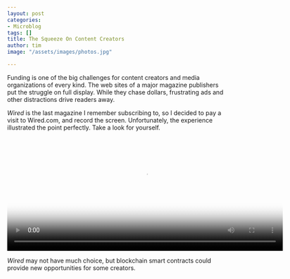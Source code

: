```yaml
---
layout: post
categories:
- Microblog
tags: []
title: The Squeeze On Content Creators
author: tim
image: "/assets/images/photos.jpg"

---
```

Funding is one of the big challenges for content creators and media organizations of every kind. The web sites of a major magazine publishers put the struggle on full display. While they chase dollars, frustrating ads and other distractions drive readers away.

_Wired_ is the last magazine I remember subscribing to, so I decided to pay a visit to Wired.com, and record the screen. Unfortunately, the experience illustrated the point perfectly. Take a look for yourself. 

<video id="wired" class="video-js" controls preload="auto" width="640" height="264" poster="/assets/images/photos.jpg" data-setup="{}"> 
<source src="https://ipfs.fleek.co/ipfs/bafybeiatdr6dbsm7q4wo3iwawq6iqgfcznpx6prkudh23hrzdzm6fy4rhi" type="video/mp4" />
    <p class="vjs-no-js">
      To view this video please enable JavaScript, and consider upgrading to a
      web browser that
      <a href="https://videojs.com/html5-video-support/" target="_blank"
        >supports HTML5 video</a
      >
    </p>
</video>

_Wired_ may not have much choice, but blockchain smart contracts could provide new opportunities for some creators.